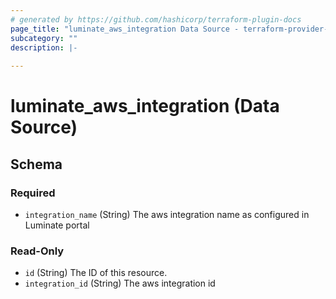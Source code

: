 ```yaml
---
# generated by https://github.com/hashicorp/terraform-plugin-docs
page_title: "luminate_aws_integration Data Source - terraform-provider-luminate"
subcategory: ""
description: |-
  
---
```


# luminate_aws_integration (Data Source)





<!-- schema generated by tfplugindocs -->
## Schema

### Required

- `integration_name` (String) The aws integration name as configured in Luminate portal

### Read-Only

- `id` (String) The ID of this resource.
- `integration_id` (String) The aws integration id
